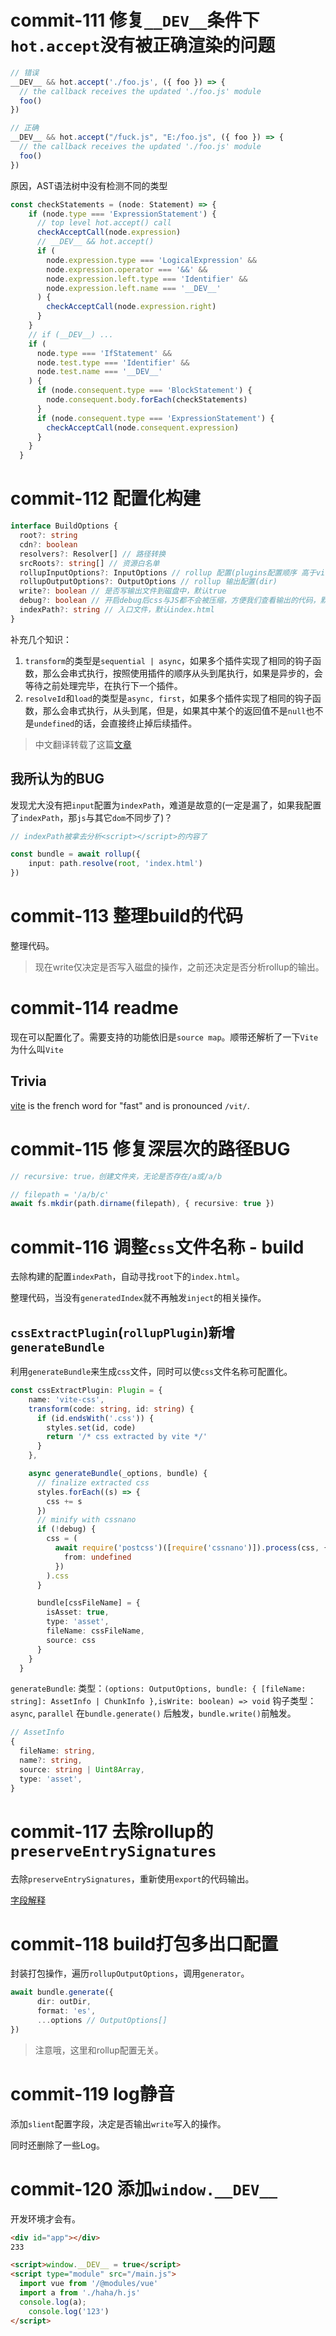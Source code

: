 # commit-111 修复`__DEV__`条件下`hot.accept`没有被正确渲染的问题

```typescript
// 错误
__DEV__ && hot.accept('./foo.js', ({ foo }) => {
  // the callback receives the updated './foo.js' module
  foo()
})

// 正确
__DEV__ && hot.accept("/fuck.js", "E:/foo.js", ({ foo }) => {
  // the callback receives the updated './foo.js' module
  foo()
})
```

原因，AST语法树中没有检测不同的类型

```typescript
const checkStatements = (node: Statement) => {
    if (node.type === 'ExpressionStatement') {
      // top level hot.accept() call
      checkAcceptCall(node.expression)
      // __DEV__ && hot.accept()
      if (
        node.expression.type === 'LogicalExpression' &&
        node.expression.operator === '&&' &&
        node.expression.left.type === 'Identifier' &&
        node.expression.left.name === '__DEV__'
      ) {
        checkAcceptCall(node.expression.right)
      }
    }
    // if (__DEV__) ...
    if (
      node.type === 'IfStatement' &&
      node.test.type === 'Identifier' &&
      node.test.name === '__DEV__'
    ) {
      if (node.consequent.type === 'BlockStatement') {
        node.consequent.body.forEach(checkStatements)
      }
      if (node.consequent.type === 'ExpressionStatement') {
        checkAcceptCall(node.consequent.expression)
      }
    }
  }
```

# commit-112 配置化构建

```typescript
interface BuildOptions {
  root?: string
  cdn?: boolean
  resolvers?: Resolver[] // 路径转换
  srcRoots?: string[] // 资源白名单
  rollupInputOptions?: InputOptions // rollup 配置(plugins配置顺序 高于vite所用的plugins)
  rollupOutputOptions?: OutputOptions // rollup 输出配置(dir)
  write?: boolean // 是否写输出文件到磁盘中，默认true
  debug?: boolean // 开启debug后css与JS都不会被压缩，方便我们查看输出的代码，默认false
  indexPath?: string // 入口文件，默认index.html
}
```

补充几个知识：

1. `transform`的类型是`sequential | async`，如果多个插件实现了相同的钩子函数，那么会串式执行，按照使用插件的顺序从头到尾执行，如果是异步的，会等待之前处理完毕，在执行下一个插件。
2. `resolveId`和`load`的类型是`async, first`，如果多个插件实现了相同的钩子函数，那么会串式执行，从头到尾，但是，如果其中某个的返回值不是`null`也不是`undefined`的话，会直接终止掉后续插件。

> 中文翻译转载了这篇[文章](https://www.cnblogs.com/yangzhuxian/p/13371637.html)



## 我所认为的BUG

发现尤大没有把`input`配置为`indexPath`，难道是故意的(一定是漏了，如果我配置了`indexPath`，那`js`与其它`dom`不同步了)？

```typescript
// indexPath被拿去分析<script></script>的内容了

const bundle = await rollup({
    input: path.resolve(root, 'index.html')
})
```



# commit-113 整理build的代码

整理代码。

> 现在write仅决定是否写入磁盘的操作，之前还决定是否分析rollup的输出。
>
> 

# commit-114 readme

现在可以配置化了。需要支持的功能依旧是`source map`。顺带还解析了一下`Vite`为什么叫`Vite`

## Trivia

[vite](https://en.wiktionary.org/wiki/vite) is the french word for "fast" and is pronounced `/vit/`.



# commit-115 修复深层次的路径BUG

```typescript
// recursive: true，创建文件夹，无论是否存在/a或/a/b

// filepath = '/a/b/c'
await fs.mkdir(path.dirname(filepath), { recursive: true })
```



# commit-116 调整`css`文件名称 - build

去除构建的配置`indexPath`，自动寻找`root`下的`index.html`。

整理代码，当没有`generatedIndex`就不再触发`inject`的相关操作。

## `cssExtractPlugin`(`rollupPlugin`)新增`generateBundle`

利用`generateBundle`来生成`css`文件，同时可以使`css`文件名称可配置化。

```typescript
const cssExtractPlugin: Plugin = {
    name: 'vite-css',
    transform(code: string, id: string) {
      if (id.endsWith('.css')) {
        styles.set(id, code)
        return '/* css extracted by vite */'
      }
    },

    async generateBundle(_options, bundle) {
      // finalize extracted css
      styles.forEach((s) => {
        css += s
      })
      // minify with cssnano
      if (!debug) {
        css = (
          await require('postcss')([require('cssnano')]).process(css, {
            from: undefined
          })
        ).css
      }

      bundle[cssFileName] = {
        isAsset: true,
        type: 'asset',
        fileName: cssFileName,
        source: css
      }
    }
  }
```

`generateBundle`:
  类型：`(options: OutputOptions, bundle: { [fileName: string]: AssetInfo | ChunkInfo },isWrite: boolean) => void`
  钩子类型：`async`, `parallel`
  在`bundle.generate()` 后触发，`bundle.write()`前触发。

 ```typescript
 // AssetInfo
 {
   fileName: string,
   name?: string,
   source: string | Uint8Array,
   type: 'asset',
 }
 ```

# commit-117 去除rollup的`preserveEntrySignatures`

去除`preserveEntrySignatures`，重新使用`export`的代码输出。

[字段解释](https://github.com/Kingbultsea/vite-analysis/blob/d71db28f2e4bdcecdaa4fc6ad311820e6dc81427/commit-61-70/commit-61-70.md#rollup%E9%85%8D%E7%BD%AEpreserveentrysignatures%E4%B8%BAfalse)



# commit-118 build打包多出口配置

封装打包操作，遍历`rollupOutputOptions`，调用`generator`。

```typescript
await bundle.generate({
      dir: outDir,
      format: 'es',
      ...options // OutputOptions[]
})
```



> 注意哦，这里和rollup配置无关。



# commit-119 log静音

添加`slient`配置字段，决定是否输出`write`写入的操作。

同时还删除了一些Log。



# commit-120 添加`window.__DEV__`

开发环境才会有。

```html
<div id="app"></div>
233

<script>window.__DEV__ = true</script>
<script type="module" src="/main.js">
  import vue from '/@modules/vue'
  import a from './haha/h.js'
  console.log(a);
    console.log('123')
</script>
```

